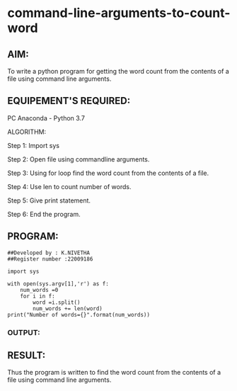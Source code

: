 # command-line-arguments-to-count-word
## AIM:
To write a python program for getting the word count from the contents of a file using command line arguments.
## EQUIPEMENT'S REQUIRED: 
PC
Anaconda - Python 3.7

ALGORITHM:

Step 1:
Import sys

Step 2:
Open file using commandline arguments.

Step 3:
Using for loop find the word count from the contents of a file.

Step 4:
Use len to count number of words.

Step 5:
Give print statement.

Step 6:
End the program.

## PROGRAM:
```
##Developed by : K.NIVETHA
##Register number :22009186

import sys

with open(sys.argv[1],'r') as f:
    num_words =0
    for i in f:
        word =i.split()
        num_words += len(word)
print("Number of words={}".format(num_words))
```

### OUTPUT:



## RESULT:
Thus the program is written to find the word count from the contents of a file using command line arguments.
